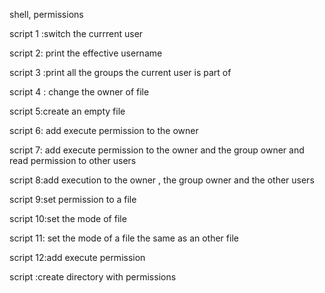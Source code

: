 shell, permissions 

script 1 :switch the currrent user 

script 2: print the effective username 

script 3 :print all the groups the current user is part of 

script 4 : change the owner of file 

script 5:create an empty file 

script 6: add execute permission to the owner 

script 7: add execute permission to the owner and the group owner and read permission to other users

script 8:add execution to the owner , the group owner and the other users

script 9:set permission to a file 

script 10:set the mode of file 

script 11: set the mode of a file the same as an other file

script 12:add execute permission 

script :create directory with permissions 
